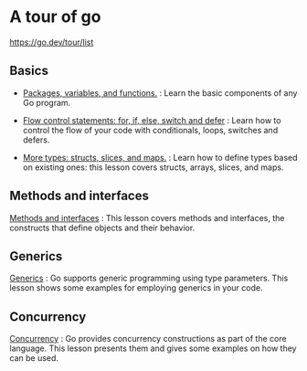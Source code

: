# A tour of go

https://go.dev/tour/list

## Basics

- [Packages, variables, and functions.](./Basics/packages_variables_functions.md) : Learn the basic components of any Go program.

- [Flow control statements: for, if, else, switch and defer](./Basics/control_statements.md) : Learn how to control the flow of your code with conditionals, loops, switches and defers.

- [More types: structs, slices, and maps.]() : Learn how to define types based on existing ones: this lesson covers structs, arrays, slices, and maps.

## Methods and interfaces

[Methods and interfaces]() : This lesson covers methods and interfaces, the constructs that define objects and their behavior.

## Generics

[Generics]() : Go supports generic programming using type parameters. This lesson shows some examples for employing generics in your code.

## Concurrency

[Concurrency]() : Go provides concurrency constructions as part of the core language. This lesson presents them and gives some examples on how they can be used.
